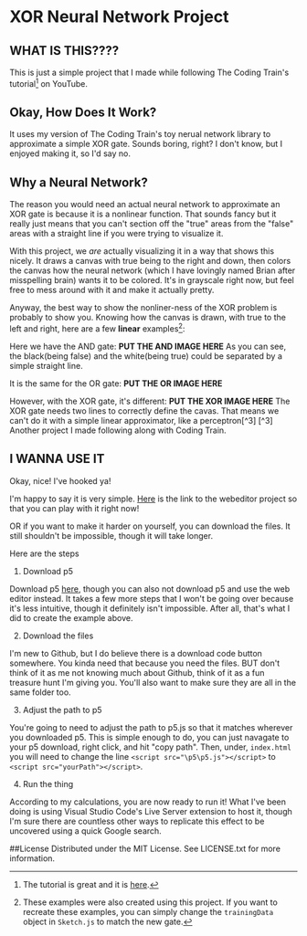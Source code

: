 # XOR Neural Network Project
<!-- This is my first ever Github readme so, yes, it will be ugy -->

## WHAT IS THIS????
This is just a simple project that I made while following The Coding Train's tutorial[^1] on YouTube.
[^1]: The tutorial is great and it is [here](https://www.youtube.com/watch?v=188B6k_F9jU&list=PLRqwX-V7Uu6aCibgK1PTWWu9by6XFdCfh&index=19&pp=iAQB).

## Okay, How Does It Work?
It uses my version of The Coding Train's toy nerual network library to approximate a simple XOR gate. 
Sounds boring, right? 
I don't know, but I enjoyed making it, so I'd say no.

## Why a Neural Network?
The reason you would need an actual neural network to approximate an XOR gate is because it is a nonlinear function. 
That sounds fancy but it really just means that you can't section off the "true" areas from the "false" areas with a straight line if you were trying to visualize it.

With this project, we _are_ actually visualizing it in a way that shows this nicely. 
It draws a canvas with true being to the right and down, then colors the canvas how the neural network \(which I have lovingly named Brian after misspelling brain) wants it to be colored.
It's in grayscale right now, but feel free to mess around with it and make it actually pretty.

Anyway, the best way to show the nonliner-ness of the XOR problem is probably to show you. 
Knowing how the canvas is drawn, with true to the left and right, here are a few **linear** examples[^2]:

[^2]: These examples were also created using this project. 
  If you want to recreate these examples, you can simply change the `trainingData` object in `Sketch.js` to match the new gate.

Here we have the AND gate:
**PUT THE AND IMAGE HERE**
As you can see, the black\(being false) and the white\(being true) could be separated by a simple straight line.

It is the same for the OR gate:
**PUT THE OR IMAGE HERE**

However, with the XOR gate, it's different:
**PUT THE XOR IMAGE HERE**
The XOR gate needs two lines to correctly define the cavas. That means we can't do it with a simple linear approximator, like a perceptron[^3]
[^3] Another project I made following along with Coding Train.

## I WANNA USE IT
Okay, nice! I've hooked ya!

I'm happy to say it is very simple. 
[Here](https://editor.p5js.org/intentionalDisaster99/full/8YwpnVwph) is the link to the webeditor project so that you can play with it right now!

OR if you want to make it harder on yourself, you can download the files.
It still shouldn't be impossible, though it will take longer.

Here are the steps
1. Download p5

Download p5 [here](https://p5js.org/download/), though you can also not download p5 and use the web editor instead. It takes a few more steps that I won't be going over because it's less intuitive, though it definitely isn't impossible.
After all, that's what I did to create the example above.

2. Download the files
   
I'm new to Github, but I do believe there is a download code button somewhere. You kinda need that because you need the files.
BUT don't think of it as me not knowing much about Github, think of it as a fun treasure hunt I'm giving you.
You'll also want to make sure they are all in the same folder too.

3. Adjust the path to p5

You're going to need to adjust the path to p5.js so that it matches wherever you downloaded p5.
This is simple enough to do, you can just navagate to your p5 download, right click, and hit "copy path".
Then, under, `index.html` you will need to change the line `<script src="\p5\p5.js"></script>` to `<script src="yourPath"></script>`.

4. Run the thing

According to my calculations, you are now ready to run it! What I've been doing is using Visual Studio Code's Live Server extension to host it, though I'm sure there are countless other ways to replicate this effect to be uncovered using a quick Google search.


##License
Distributed under the MIT License. See LICENSE.txt for more information.



